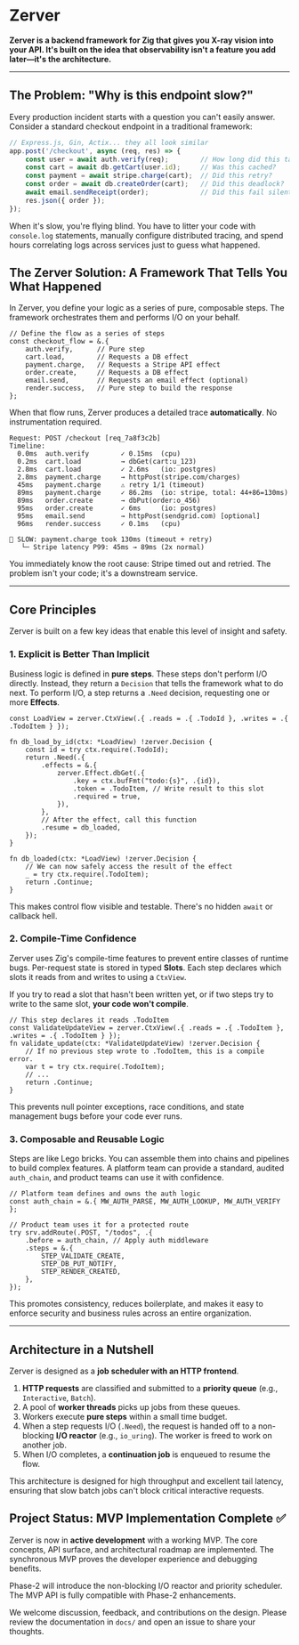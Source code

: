 # Zerver

**Zerver is a backend framework for Zig that gives you X-ray vision into your API. It's built on the idea that observability isn't a feature you add later—it's the architecture.**

---

## The Problem: "Why is this endpoint slow?"

Every production incident starts with a question you can't easily answer. Consider a standard checkout endpoint in a traditional framework:

```javascript
// Express.js, Gin, Actix... they all look similar
app.post('/checkout', async (req, res) => {
    const user = await auth.verify(req);        // How long did this take?
    const cart = await db.getCart(user.id);     // Was this cached?
    const payment = await stripe.charge(cart);  // Did this retry?
    const order = await db.createOrder(cart);   // Did this deadlock?
    await email.sendReceipt(order);             // Did this fail silently?
    res.json({ order });
});
```

When it's slow, you're flying blind. You have to litter your code with `console.log` statements, manually configure distributed tracing, and spend hours correlating logs across services just to guess what happened.

## The Zerver Solution: A Framework That Tells You What Happened

In Zerver, you define your logic as a series of pure, composable steps. The framework orchestrates them and performs I/O on your behalf.

```zig
// Define the flow as a series of steps
const checkout_flow = &.{
    auth.verify,      // Pure step
    cart.load,        // Requests a DB effect
    payment.charge,   // Requests a Stripe API effect
    order.create,     // Requests a DB effect
    email.send,       // Requests an email effect (optional)
    render.success,   // Pure step to build the response
};
```

When that flow runs, Zerver produces a detailed trace **automatically**. No instrumentation required.

```
Request: POST /checkout [req_7a8f3c2b]
Timeline:
  0.0ms  auth.verify        ✓ 0.15ms  (cpu)
  0.2ms  cart.load          → dbGet(cart:u_123)
  2.8ms  cart.load          ✓ 2.6ms   (io: postgres)
  2.8ms  payment.charge     → httpPost(stripe.com/charges)
  45ms   payment.charge     ⚠ retry 1/1 (timeout)
  89ms   payment.charge     ✓ 86.2ms  (io: stripe, total: 44+86=130ms)
  89ms   order.create       → dbPut(order:o_456)
  95ms   order.create       ✓ 6ms     (io: postgres)
  95ms   email.send         → httpPost(sendgrid.com) [optional]
  96ms   render.success     ✓ 0.1ms   (cpu)

🔴 SLOW: payment.charge took 130ms (timeout + retry)
   └─ Stripe latency P99: 45ms → 89ms (2x normal)
```

You immediately know the root cause: Stripe timed out and retried. The problem isn't your code; it's a downstream service.

---

## Core Principles

Zerver is built on a few key ideas that enable this level of insight and safety.

### 1. Explicit is Better Than Implicit

Business logic is defined in **pure steps**. These steps don't perform I/O directly. Instead, they return a `Decision` that tells the framework what to do next. To perform I/O, a step returns a `.Need` decision, requesting one or more **Effects**.

```zig
const LoadView = zerver.CtxView(.{ .reads = .{ .TodoId }, .writes = .{ .TodoItem } });

fn db_load_by_id(ctx: *LoadView) !zerver.Decision {
    const id = try ctx.require(.TodoId);
    return .Need(.{
        .effects = &.{
            zerver.Effect.dbGet(.{
                .key = ctx.bufFmt("todo:{s}", .{id}),
                .token = .TodoItem, // Write result to this slot
                .required = true,
            }),
        },
        // After the effect, call this function
        .resume = db_loaded,
    });
}

fn db_loaded(ctx: *LoadView) !zerver.Decision {
    // We can now safely access the result of the effect
    _ = try ctx.require(.TodoItem);
    return .Continue;
}
```

This makes control flow visible and testable. There's no hidden `await` or callback hell.

### 2. Compile-Time Confidence

Zerver uses Zig's compile-time features to prevent entire classes of runtime bugs. Per-request state is stored in typed **Slots**. Each step declares which slots it reads from and writes to using a `CtxView`.

If you try to read a slot that hasn't been written yet, or if two steps try to write to the same slot, **your code won't compile**.

```zig
// This step declares it reads .TodoItem
const ValidateUpdateView = zerver.CtxView(.{ .reads = .{ .TodoItem }, .writes = .{ .TodoItem } });
fn validate_update(ctx: *ValidateUpdateView) !zerver.Decision {
    // If no previous step wrote to .TodoItem, this is a compile error.
    var t = try ctx.require(.TodoItem);
    // ...
    return .Continue;
}
```

This prevents null pointer exceptions, race conditions, and state management bugs before your code ever runs.

### 3. Composable and Reusable Logic

Steps are like Lego bricks. You can assemble them into chains and pipelines to build complex features. A platform team can provide a standard, audited `auth_chain`, and product teams can use it with confidence.

```zig
// Platform team defines and owns the auth logic
const auth_chain = &.{ MW_AUTH_PARSE, MW_AUTH_LOOKUP, MW_AUTH_VERIFY };

// Product team uses it for a protected route
try srv.addRoute(.POST, "/todos", .{
    .before = auth_chain, // Apply auth middleware
    .steps = &.{
        STEP_VALIDATE_CREATE,
        STEP_DB_PUT_NOTIFY,
        STEP_RENDER_CREATED,
    },
});
```

This promotes consistency, reduces boilerplate, and makes it easy to enforce security and business rules across an entire organization.

---

## Architecture in a Nutshell

Zerver is designed as a **job scheduler with an HTTP frontend**.

1.  **HTTP requests** are classified and submitted to a **priority queue** (e.g., `Interactive`, `Batch`).
2.  A pool of **worker threads** picks up jobs from these queues.
3.  Workers execute **pure steps** within a small time budget.
4.  When a step requests I/O (`.Need`), the request is handed off to a non-blocking **I/O reactor** (e.g., `io_uring`). The worker is freed to work on another job.
5.  When I/O completes, a **continuation job** is enqueued to resume the flow.

This architecture is designed for high throughput and excellent tail latency, ensuring that slow batch jobs can't block critical interactive requests.

## Project Status: MVP Implementation Complete ✅

Zerver is now in **active development** with a working MVP. The core concepts, API surface, and architectural roadmap are implemented. The synchronous MVP proves the developer experience and debugging benefits.

Phase-2 will introduce the non-blocking I/O reactor and priority scheduler. The MVP API is fully compatible with Phase-2 enhancements.

We welcome discussion, feedback, and contributions on the design. Please review the documentation in `docs/` and open an issue to share your thoughts.
